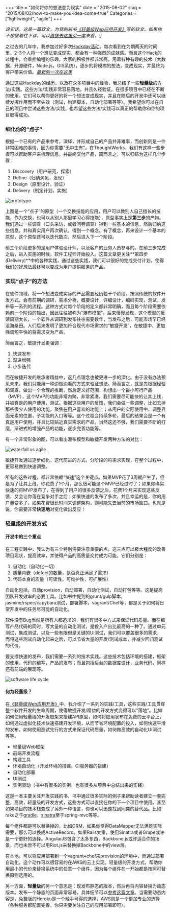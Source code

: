 +++
title = "如何将你的想法变为现实"
date = "2015-08-02"
slug = "2015/08/02/how-to-make-you-idea-come-true"
Categories = ["lightweight", "agile"]
+++

*说实话，这是一篇软文，为我的新书[《轻量级Web应用开发》](http://icodeit.org/lightweight-web)写的软文。如果你不想接着往下读，可以[直接去这里买一本](http://www.amazon.cn/gp/product/B012R5A1NQ?refRID=1GXJ241HTDC784AXJ0SX&ref_=pd_rhf_pe_p_img_2)来看，:)*

之过去的几年中，我参加过好多次[Hackday活动](http://icodeit.org/2013/03/guan-yu-hack-day/)。每次看到在为期两天的时间里，2-3个人将一个想法变成现实，都会有一种强烈的成就感。而且这个Hack的过程中，会重拾编程的乐趣，大家的积极性都非常高，用着各种有趣的技术（大数据，开源硬件，Node.js，GIS系统），逐步的将模糊的想法，变成现实，并最终为客户带来价值。[*最新的一次在这里*](http://icodeit.org/telstra-hackday-i/)

通过这些Hackday的经历，以及在众多项目中的经验，我总结了一些**轻量级**的方法/实践。这些方法/实践非常容易落地，并且久经验证。在很多项目中已经在不断的使用。它们可以帮你更好的将一个想法变成现实，并且在随后的开发中还可以继续发挥作用而不至失效（测试，构建脚本，自动化部署等等）。我希望你可以在自己的项目中尝试这些方法/实践，也希望这些方法/实践可以真正的帮助你和你的项目取得成功。

### 细化你的“点子”

根据一个已有的产品来参考，演绎，并形成自己的产品并非难事，而创新则是一件非常困难的事情，因为你需要“无中生有”。在ThoughtWorks，我们有这样一些步骤可以帮助客户来梳理信息，并最终交付产品，简而言之，可以归结为这样几个步骤：

1.  Discovery（用户研究，探索）
2.  Define（归纳洞见，发现）
3.  Design（原型设计，验证）
4.  Delivery（制定计划，实施）


![prototype](/images/2015/08/i-learn-resized.png)

上图是一个“点子”的原型（一个交换技能的应用，用户可以教别人自己擅长的技能，作为交换，也可以从别人那里学习心得技能），原型事实上是**第三步**的产物。我们通过一些调查（口头采访，或者问卷调查）得到一些基本的信息，然后归纳这些信息，并和真实用户再次确认，得到一个概念。有了概念，再来设计一个基本的原型，这个原型还可以迭代数次，然后进入下一个阶段。

前三个阶段更多的是用户体验设计师，以及客户的业务人员参与的。在前三步完成之后，进入实施的时候，软件工程师开始投入。这篇文章更关注**第四步(Delivery)**中的各种实践，通过这些实践，我们可以很好的完成交付计划，使得我们的好想法最终可以变成为用户提供服务的产品。


### 实现“点子”的方法

在软件领域，将一个想法变成实际的产品需要经历若干个阶段。按照传统的软件开发方式，会有前期的调研，需求分析，概要设计，详细设计，编码实现，测试，发布等一系列的流程。这种方式对每个阶段的定义都非常明确，而且每个阶段需要依赖前一个阶段的输出，因此往往被称为“瀑布模型”。后来慢慢发现，这个模型的反馈周期太长，一个软件从调研到发布往往需要数年，当发布之后，可能市场早已经沧海桑田。人们后来发明了更加符合现代市场需求的“敏捷开发”，在敏捷中，更加强调短平快的将需求变为产品。

简而言之，敏捷开发更强调：

1.  快速发布
2.  渐进增强
3.  小步迭代

而在敏捷开发的继承者精益中，这几点理念也被更进一步的深化。由于没有办法预见未来，我们只能用一种边做边看的方式来验证想法。简而言之，就是先根据经验和调查，做出一个合理的推断，然后定义好范围，构想出一个最小可行产品（MVP），这个MVP的功能非常内聚，非常紧凑，我们需要尽可能快的让其上线，并被真是的用户使用，测试。根据这些用户的反馈，我们会做一些调整，比如去掉那些很少人使用的功能，聚焦在用户喜欢的功能上；从用户的实际使用中，调整界面元素的位置，子功能的入口等等。这个过程会持续多轮，最后的结果会是一个有真是用户使用，并且比较贴近真实需求的产品。当然这还不够，我们需要不断的打磨，渐进式的增强产品的功能，逐步完善功能等。

有一个非常形象的图，可以看出瀑布模型和敏捷开发两种方法的对比：

![waterfall vs agile](/images/2015/08/waterfall-v-agile-about.gif)

敏捷开发通过逐步细化，迭代前进的方式，分阶段的将需求实现，在整个过程中，更容易做到快速调整。

所有的这些过程，都非常依赖“快速”这个关键点。如果MVP花了3周就产生了，但是为了让其上线，你花费了1个月，那么很可能这个MVP已经过时了；如果你确实快速的将MVP发布了，在得到了用户的很多反馈之后，花费1个月来实现这些反馈，又会让你落在竞争对手之后；如果快速的发布了多次，并且幸运的是，你的用户量变多了，如果花费很长时间来调整架构，则可能失去当前的市场窗口。也就是说，你需要非常**快速地**对变化做出反应！

### 轻量级的开发方式

#### 开发中的三个重点

在工程实践中，我认为有三个特别需要注意重要的点，这三点可以极大程度的改善项目现状，提高效率，并使得产品的高质量交付成为可能，它们分别是：

1.  自动化（自动化一切）
2.  质量内嵌（defect的数量，是否真正满足了需求）
3.  代码本身的质量（可读性，可维护性，可扩展性）

自动化包括，自动provision，自动部署，自动化测试，自动打包等等。这是提高团队开发效率的必要工具。比如书中提到的grunt/gulp脚本，jasmine/rspec/capybara测试，部署脚本，vagrant/Chef等，都是关于如何将日常开发中的任务尽可能的自动化。

软件没有Bug当然是所有人都追求的，我们有很多中方式来保证代码质量。而在编写产品代码的同时，写大量的自动化测试，是投入产出比最高的一种了。通过单元测试，集成测试，以及一些有限但是关键的UI测试，我们可以覆盖很多的需求，而将这些测试自动化起来之后，可以节省大量的开发/测试成本，并减少回归测试的代价。

要支撑快速的发布，我们需要一系列的技术实践。这些技术包括环境的搭建，框架的使用，代码的编写，产品的发布；而且包括后台的数据库设计，业务代码，同样还有前端的展现等。

![software life cycle](/images/2015/06/software-life-cycle-resized.png)

#### 何为轻量级？

在[《轻量级Web应用开发》](http://www.amazon.cn/gp/product/B012R5A1NQ?refRID=1GXJ241HTDC784AXJ0SX&ref_=pd_rhf_pe_p_img_2)中，我介绍了一系列的实践/工具，这些实践/工具贯穿整个软件开发的生命周期，使得敏捷开发/精益的开发方式变得可以“落地”。比如如何使用轻量级的开发框架来搭建API原型，如何将应用发布在免费的云平台上，如何通过虚拟化技术快速搭建开发环境，从而节省环境配置的投入，如何快速平滑的发布，如何使用测试先行的方式来保证代码质量，如何做高效的自动化UI测试等等。

-  轻量级Web框架
-  前端开发流程
-  构建工具
-  环境自动化（开发环境的搭建，CI服务器的搭建）
-  自动化部署
-  UI测试
-  实例驱动（书中有很多的实例，也有很多从项目中总结出来的实践）

这是一本主要关注开发实践的书，书中通过很多实际的例子来帮助读者建立一套完整，高效，轻量级的开发方式，这些方式可以直接在你的下一个项目中使用。甚至如果项目的技术栈变成了另外一种语言，你也可以迅速找到同类的替代品。比如rake之于[gradle](https://gradle.org/)，[sinatra](http://www.sinatrarb.com/)至于spring-mvc等等。

每个组件都是可以替换掉的，比如ORM，如果你觉得DataMapper无法满足实际需要，那么可以换成ActiveRecord。如果Rails太重，使用Sinatra或者Grape或许是一个更好的选择。AngularJS包含了太多东西，Backbone.js或许适合你的场景，而也未尝不可以用Riot.js来替换掉Backbone中的view层。

在本地，可以将应用部署到一个vagrant+chef来provision的环境中，而通过部署自动化，这个动作可以很容易的在AWS的云上实现。轻量级的开发方式，帮助你用最小的代价来替换系统中的任意一个组件，因为每个组件在一开始都是按照可替换原则选用的。

另一方面，**轻量级**的另一个意思是：现发布静态的版本，然后再将内容替换为动态版本。发布一个静态的页面非常容易，具体细节可以[参考这篇文章](http://icodeit.org/2014/11/publish-your-web-design/)。当需要动态内容是，免费版的Heroku是一个触手可得的选择，AWS则是一个更加专业的选择（各种服务都配置完善，你只需要关注自己的应用部署即可）。
